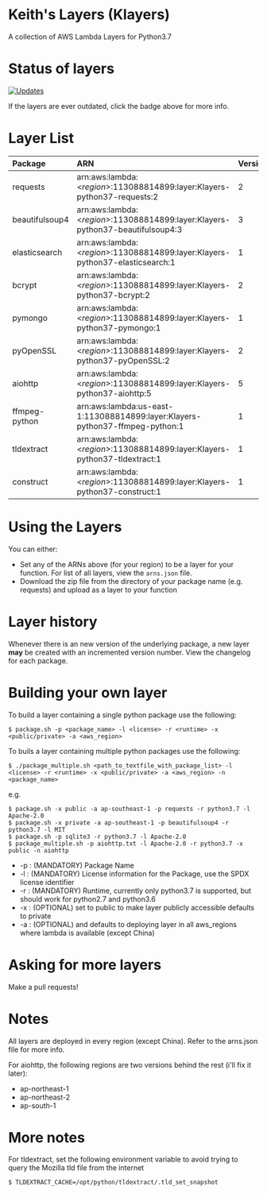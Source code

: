 # Keith's Layers (Klayers)

A collection of AWS Lambda Layers for Python3.7

# Status of layers

[![Updates](https://pyup.io/repos/github/keithrozario/Klayers/shield.svg)](https://pyup.io/repos/github/keithrozario/Klayers/)

If the layers are ever outdated, click the badge above for more info.

# Layer List

| Package        | ARN                                                                             | Version |        
| :------------- |:---------------------------------------------------------------------------     | ------- |
| requests       | arn:aws:lambda:\<*region*>:113088814899:layer:Klayers-python37-requests:2       | 2       |
| beautifulsoup4 | arn:aws:lambda:\<*region*>:113088814899:layer:Klayers-python37-beautifulsoup4:3 | 3       |
| elasticsearch  | arn:aws:lambda:\<*region*>:113088814899:layer:Klayers-python37-elasticsearch:1  | 1       |
| bcrypt         | arn:aws:lambda:\<*region*>:113088814899:layer:Klayers-python37-bcrypt:2         | 2       |
| pymongo        | arn:aws:lambda:\<*region*>:113088814899:layer:Klayers-python37-pymongo:1        | 1       |
| pyOpenSSL      | arn:aws:lambda:\<*region*>:113088814899:layer:Klayers-python37-pyOpenSSL:2      | 2       |
| aiohttp        | arn:aws:lambda:\<*region*>:113088814899:layer:Klayers-python37-aiohttp:5        | 5       |
| ffmpeg-python  | arn:aws:lambda:us-east-1:113088814899:layer:Klayers-python37-ffmpeg-python:1    | 1       |
| tldextract     | arn:aws:lambda:\<*region*>:113088814899:layer:Klayers-python37-tldextract:1     | 1       |
| construct      | arn:aws:lambda:\<*region*>:113088814899:layer:Klayers-python37-construct:1      | 1       |


# Using the Layers

You can either:
* Set any of the ARNs above (for your region) to be a layer for your function. For list of all layers, view the `arns.json` file.
* Download the zip file from the directory of your package name (e.g. requests) and upload as a layer to your function

# Layer history

Whenever there is an new version of the underlying package, a new layer **may** be created with an incremented version number. View the changelog for each package.

# Building your own layer

To build a layer containing a single python package use the following:

    $ package.sh -p <package_name> -l <license> -r <runtime> -x <public/private> -a <aws_region>

To buils a layer containing multiple python packages use the following:

	$ ./package_multiple.sh <path_to_textfile_with_package_list> -l <license> -r <runtime> -x <public/private> -a <aws_region> -n <package_name>

e.g.

    $ package.sh -x public -a ap-southeast-1 -p requests -r python3.7 -l Apache-2.0
    $ package.sh -x private -a ap-southeast-1 -p beautifulsoup4 -r python3.7 -l MIT
    $ package.sh -p sqlite3 -r python3.7 -l Apache-2.0
    $ package_multiple.sh -p aiohttp.txt -l Apache-2.0 -r python3.7 -x public -n aiohttp

* -p : (MANDATORY) Package Name
* -l : (MANDATORY) License information for the Package, use the SPDX license identifier
* -r : (MANDATORY) Runtime, currently only python3.7 is supported, but should work for python2.7 and python3.6
* -x : (OPTIONAL) set to public to make layer publicly accessible defaults to private
* -a : (OPTIONAL) and defaults to deploying layer in all aws_regions where lambda is available (except China)

# Asking for more layers

Make a pull requests!

# Notes

All layers are deployed in every region (except China). Refer to the arns.json file for more info.

For aiohttp, the following regions are two versions behind the rest (i'll fix it later):
* ap-northeast-1
* ap-northeast-2
* ap-south-1

# More notes

For tldextract, set the following environment variable to avoid trying to query the Mozilla tld file from the internet

    $ TLDEXTRACT_CACHE=/opt/python/tldextract/.tld_set_snapshot
